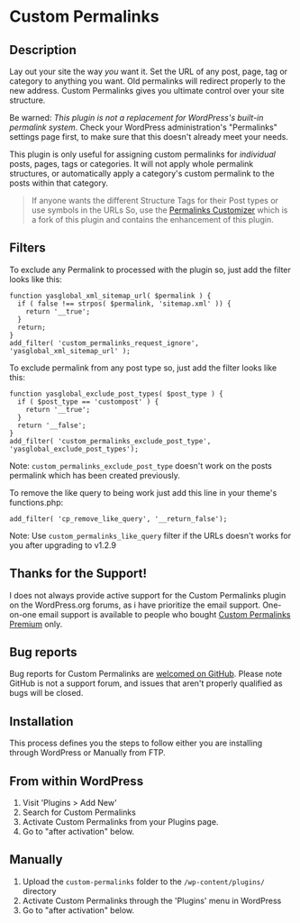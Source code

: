 # Custom Permalinks

## Description

Lay out your site the way *you* want it. Set the URL of any post, page, tag or category to anything you want.
Old permalinks will redirect properly to the new address.  Custom Permalinks gives you ultimate control
over your site structure.

Be warned: *This plugin is not a replacement for WordPress's built-in permalink system*. Check your WordPress
administration's "Permalinks" settings page first, to make sure that this doesn't already meet your needs.

This plugin is only useful for assigning custom permalinks for *individual* posts, pages, tags or categories. 
It will not apply whole permalink structures, or automatically apply a category's custom permalink to the posts 
within that category.

> If anyone wants the different Structure Tags for their Post types or use symbols in the URLs So, use the [Permalinks Customizer](https://wordpress.org/plugins/permalinks-customizer/) which is a fork of this plugin and contains the enhancement of this plugin. 

## Filters

To exclude any Permalink to processed with the plugin so, just add the filter looks like this:
```
function yasglobal_xml_sitemap_url( $permalink ) {
  if ( false !== strpos( $permalink, 'sitemap.xml' )) {
    return '__true';
  }
  return;
}
add_filter( 'custom_permalinks_request_ignore', 'yasglobal_xml_sitemap_url' );
```

To exclude permalink from any post type so, just add the filter looks like this:
```
function yasglobal_exclude_post_types( $post_type ) {
  if ( $post_type == 'custompost' ) {
    return '__true';
  }
  return '__false';
}
add_filter( 'custom_permalinks_exclude_post_type', 'yasglobal_exclude_post_types');
```
Note: `custom_permalinks_exclude_post_type` doesn't work on the posts permalink which has been created previously.

To remove the like query to being work just add this line in your theme's functions.php:
```
add_filter( 'cp_remove_like_query', '__return_false');
```
Note: Use `custom_permalinks_like_query` filter if the URLs doesn't works for you after upgrading to v1.2.9

## Thanks for the Support!

I does not always provide active support for the Custom Permalinks plugin on the WordPress.org forums, as i have prioritize the email support. 
One-on-one email support is available to people who bought [Custom Permalinks Premium](https://www.custompermalinks.com/#pricing-section) only.

## Bug reports

Bug reports for Custom Permalinks are [welcomed on GitHub](https://github.com/yasglobal/custom-permalinks). Please note GitHub is not a support forum, and issues that aren't properly qualified as bugs will be closed.

## Installation

This process defines you the steps to follow either you are installing through WordPress or Manually from FTP.

## From within WordPress

1. Visit 'Plugins > Add New'
2. Search for Custom Permalinks
3. Activate Custom Permalinks from your Plugins page.
4. Go to "after activation" below.

## Manually

1. Upload the `custom-permalinks` folder to the `/wp-content/plugins/` directory
2. Activate Custom Permalinks through the 'Plugins' menu in WordPress
3. Go to "after activation" below.
